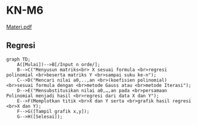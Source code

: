 # KN-M6

[Materi.pdf](https://github.com/yozoracaelum/KN-M6/files/11340682/Materi.pdf)


## Regresi

```mermaid
graph TD;
    A([Mulai])-->B[/Input n orde/];
    B-->C("Menyusun matriks<br> X sesuai formula <br>regresi polinomial <br>beserta matriks Y <br>sampai suku ke-n");
    C-->D("Mencari nilai a0,..,an <br>(koefisien polinomial) <br>sesuai formula dengan <br>metode Gauss atau <br>metode Iterasi");
    D-->E("Mensubstitusikan nilai a0,…,an pada <br>persamaan Polinomial menjadi hasil <br>regresi dari data X dan Y");
    E-->F(Memplotkan titik <br>X dan Y serta <br>grafik hasil regresi <br>X dan Y);
    F-->G([Tampil grafik x,y]);
    G-->H([Selesai]);
```

